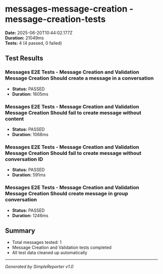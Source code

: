 # messages-message-creation - message-creation-tests

**Date:** 2025-06-20T10:44:02.177Z  
**Duration:** 21049ms  
**Tests:** 4 (4 passed, 0 failed)

## Test Results


### Messages E2E Tests - Message Creation and Validation Message Creation Should create a message in a conversation
- **Status:** PASSED
- **Duration:** 1605ms



### Messages E2E Tests - Message Creation and Validation Message Creation Should fail to create message without content
- **Status:** PASSED
- **Duration:** 1068ms



### Messages E2E Tests - Message Creation and Validation Message Creation Should fail to create message without conversation ID
- **Status:** PASSED
- **Duration:** 591ms



### Messages E2E Tests - Message Creation and Validation Message Creation Should create message in group conversation
- **Status:** PASSED
- **Duration:** 1246ms



## Summary

- Total messages tested: 1
- Message Creation and Validation tests completed
- All test data cleaned up automatically

---
*Generated by SimpleReporter v1.0*
